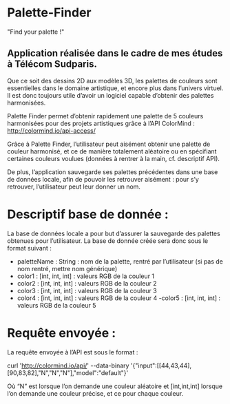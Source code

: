 # Palette-Finder
"Find your palette !"

## Application réalisée dans le cadre de mes études à Télécom Sudparis.

Que ce soit des dessins 2D aux modèles 3D, les palettes de couleurs sont essentielles dans le domaine artistique, et encore plus dans l’univers virtuel. Il est donc toujours utile d’avoir un logiciel capable d’obtenir des palettes harmonisées.

Palette Finder permet d’obtenir rapidement une palette de 5 couleurs harmonisées pour des projets artistiques grâce à l’API ColorMind : http://colormind.io/api-access/

Grâce à Palette Finder, l’utilisateur peut aisément obtenir une palette de couleur harmonisé, et ce de manière totalement aléatoire ou en spécifiant certaines couleurs voulues (données à rentrer à la main, cf. descriptif API).

De plus, l’application sauvegarde ses palettes précédentes dans une base de données locale, afin de pouvoir les retrouver aisément : pour s’y retrouver, l’utilisateur peut leur donner un nom.

# Descriptif base de donnée :

La base de données locale a pour but d’assurer la sauvegarde des palettes obtenues pour l’utilisateur. La base de donnée créée sera donc sous le format suivant :

- paletteName : String : nom de la palette, rentré par l’utilisateur (si pas de nom rentré, mettre nom générique)
- color1 : [int, int, int] : valeurs RGB de la couleur 1
- color2 : [int, int, int] : valeurs RGB de la couleur 2
- color3 : [int, int, int] : valeurs RGB de la couleur 3
- color4 : [int, int, int] : valeurs RGB de la couleur 4
 -color5 : [int, int, int] : valeurs RGB de la couleur 5

# Requête envoyée :

La requête envoyée à l’API est sous le format :

curl 'http://colormind.io/api/' 
--data-binary '{"input":[[44,43,44],[90,83,82],"N","N","N"],"model":"default"}'

Où “N” est lorsque l’on demande une couleur aléatoire et [int,int,int] lorsque l’on demande une couleur précise, et ce pour chaque couleur.
